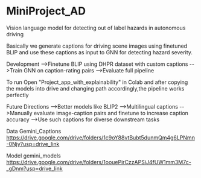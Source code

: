 # MiniProject_AD
Vision language model for detecting out of label hazards in autonomous driving

Basically we generate captions for driving scene images using finetuned BLIP and use these captions as input to GNN for detecting hazard severity.

Development
-->Finetune BLIP using DHPR dataset with custom captions
-->Train GNN on caption-rating pairs
-->Evaluate full pipeline

To run
    Open "Project_app_with_explainability" in Colab and after copying the models into drive and changing path accordingly,the pipeline works perfectly

Future Directions
-->Better models like BLIP2
-->Multilingual captions
-->Manually evaluate image-caption pairs and finetune to increase caption accuracy
-->Use such captions for diverse downstream tasks

Data
Gemini_Captions
https://drive.google.com/drive/folders/1c9oY88vtBubt5dunmQm4g6LPNmn-0Njy?usp=drive_link

Model
gemini_models
https://drive.google.com/drive/folders/1oouePirCzzAPSiJ4fUW1mm3M7c-_gDnm?usp=drive_link